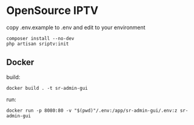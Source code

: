 # OpenSource IPTV


copy .env.example to .env and edit to your environment

```
composer install --no-dev
php artisan sriptv:init
```

## Docker 

build:

```
docker build . -t sr-admin-gui
```

run:

```
docker run -p 8080:80 -v "$(pwd)"/.env:/app/sr-admin-gui/.env:z sr-admin-gui
```
